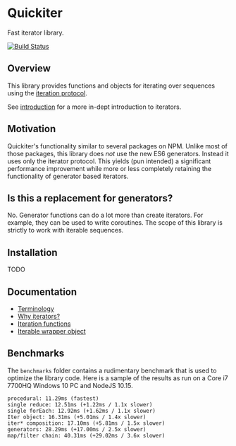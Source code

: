 # Quickiter

Fast iterator library.

[![Build Status](https://travis-ci.org/foxbunny/quickiter.svg?branch=master)](https://travis-ci.org/foxbunny/quickiter)

## Overview

This library provides functions and objects for iterating over sequences 
using the [iteration protocol](https://mzl.la/2HACVDf).

See [introduction](./docs/introduction.md) for a more in-dept introduction to
iterators.

## Motivation

Quickiter's functionality similar to several packages on NPM. Unlike most of 
those packages, this library does *not* use the new ES6 generators. Instead 
it uses only the iterator protocol. This yields (pun intended) a significant 
performance improvement while more or less completely retaining the 
functionality of generator based iterators.

## Is this a replacement for generators?

No. Generator functions can do a lot more than create iterators. For example,
they can be used to write coroutines. The scope of this library is strictly 
to work with iterable sequences.

## Installation

TODO

## Documentation

- [Terminology](docs/terminology.md)
- [Why iterators?](./docs/introduction.md)
- [Iteration functions]('./docs/functions.md)
- [Iterable wrapper object]('./docs/iter.md)

## Benchmarks

The `benchmarks` folder contains a rudimentary benchmark that is used to 
optimize the library code. Here is a sample of the results as run on a Core 
i7 7700HQ Windows 10 PC and NodeJS 10.15.

```
procedural: 11.29ms (fastest)
single reduce: 12.51ms (+1.22ms / 1.1x slower)
single forEach: 12.92ms (+1.62ms / 1.1x slower)
Iter object: 16.31ms (+5.01ms / 1.4x slower)
iter* composition: 17.10ms (+5.81ms / 1.5x slower)
generators: 28.29ms (+17.00ms / 2.5x slower)
map/filter chain: 40.31ms (+29.02ms / 3.6x slower)
```
